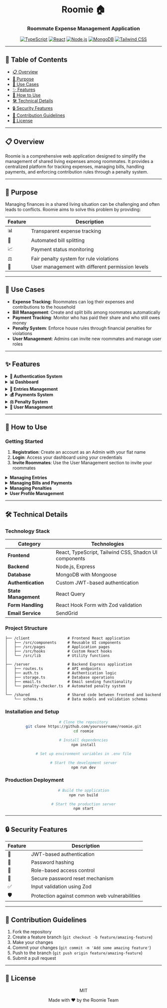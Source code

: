 <div align="center">

# Roomie 🏠

### Roommate Expense Management Application

[![TypeScript](https://img.shields.io/badge/TypeScript-007ACC?style=for-the-badge&logo=typescript&logoColor=white)](https://www.typescriptlang.org/)
[![React](https://img.shields.io/badge/React-20232A?style=for-the-badge&logo=react&logoColor=61DAFB)](https://reactjs.org/)
[![Node.js](https://img.shields.io/badge/Node.js-339933?style=for-the-badge&logo=nodedotjs&logoColor=white)](https://nodejs.org/)
[![MongoDB](https://img.shields.io/badge/MongoDB-4EA94B?style=for-the-badge&logo=mongodb&logoColor=white)](https://www.mongodb.com/)
[![Tailwind CSS](https://img.shields.io/badge/Tailwind_CSS-38B2AC?style=for-the-badge&logo=tailwind-css&logoColor=white)](https://tailwindcss.com/)

</div>

---

## 📑 Table of Contents

- [📋 Overview](#-overview)
- [🎯 Purpose](#-purpose)
- [🚀 Use Cases](#-use-cases)
- [✨ Features](#-features)
- [📖 How to Use](#-how-to-use)
- [🛠️ Technical Details](#️-technical-details)
- [🔒 Security Features](#-security-features)
- [🤝 Contribution Guidelines](#-contribution-guidelines)
- [📄 License](#-license)

---

## 📋 Overview

Roomie is a comprehensive web application designed to simplify the management of shared living expenses among roommates. It provides a centralized platform for tracking expenses, managing bills, handling payments, and enforcing contribution rules through a penalty system.

---

## 🎯 Purpose

Managing finances in a shared living situation can be challenging and often leads to conflicts. Roomie aims to solve this problem by providing:

<div align="center">

| Feature | Description |
|---------|-------------|
| 📊 | Transparent expense tracking |
| 💸 | Automated bill splitting |
| 📈 | Payment status monitoring |
| ⚖️ | Fair penalty system for rule violations |
| 👥 | User management with different permission levels |

</div>

---

## 🚀 Use Cases

- **Expense Tracking**: Roommates can log their expenses and contributions to the household
- **Bill Management**: Create and split bills among roommates automatically
- **Payment Tracking**: Monitor who has paid their share and who still owes money
- **Penalty System**: Enforce house rules through financial penalties for violations
- **User Management**: Admins can invite new roommates and manage user roles

---

## ✨ Features

<details>
<summary><b>🔐 Authentication System</b></summary>
<br>

- User registration and login
- Password reset functionality
- Role-based access control (Admin, Co-Admin, User)
- Invitation system for new roommates
</details>

<details>
<summary><b>📊 Dashboard</b></summary>
<br>

The dashboard provides quick access to all main features:

- Entries management
- Payments tracking
- Penalties overview
- User management (for admins)
</details>

<details>
<summary><b>📝 Entries Management</b></summary>
<br>

Entries represent individual expenses or contributions:

- Add new entries with name, amount, and date
- View all entries in a sortable and filterable list
- Approve or reject entries (based on permissions)
- Delete or restore entries
</details>

<details>
<summary><b>💰 Payments System</b></summary>
<br>

The payments system helps manage bills and track payments:

- Create bills with multiple items
- Automatically split bills among roommates
- Track payment status (Paid/Pending)
- Send payment reminders
- View payment statistics (total received, total pending)
</details>

<details>
<summary><b>⚖️ Penalty System</b></summary>
<br>

The penalty system helps enforce house rules:

- Apply penalties for late payments, damages, rule violations, or minimum entry requirements
- Automatic penalty application based on configurable settings
- Penalty settings include contribution percentage and warning period
- View and manage all penalties
</details>

<details>
<summary><b>👥 User Management</b></summary>
<br>

Admins can manage users in the flat:

- Invite new users via email
- Assign roles (Admin, Co-Admin, User)
- View user activities
- Manage user profiles
</details>

---

## 📖 How to Use

### Getting Started

1. **Registration**: Create an account as an Admin with your flat name
2. **Login**: Access your dashboard using your credentials
3. **Invite Roommates**: Use the User Management section to invite your roommates

<details>
<summary><b>Managing Entries</b></summary>
<br>

1. Navigate to the Entries section from the dashboard
2. Click "Add Entry" to record a new expense
3. Fill in the required details (name, amount, date)
4. Submit the entry for approval
5. Admins can approve or reject entries as needed
</details>

<details>
<summary><b>Managing Bills and Payments</b></summary>
<br>

1. Navigate to the Payments section from the dashboard
2. Admins can click "Create Bill" to add a new bill
3. Add bill items with names and amounts
4. The system will automatically calculate the split amount per user
5. Users can mark their payments as "Paid"
6. Admins can send reminders for pending payments
</details>

<details>
<summary><b>Managing Penalties</b></summary>
<br>

1. Navigate to the Penalties section from the dashboard
2. Admins can add penalties for specific users
3. Select the penalty type, amount, and add a description
4. Configure penalty settings including contribution percentage and warning period
5. The system can automatically apply penalties based on the settings
</details>

<details>
<summary><b>User Profile Management</b></summary>
<br>

1. Click on your profile name in the header
2. Update your profile information
3. Change your password if needed
4. View your activity history
</details>

---

## 🛠️ Technical Details

### Technology Stack

<div align="center">

| Category | Technologies |
|----------|-------------|
| **Frontend** | React, TypeScript, Tailwind CSS, Shadcn UI components |
| **Backend** | Node.js, Express |
| **Database** | MongoDB with Mongoose |
| **Authentication** | Custom JWT-based authentication |
| **State Management** | React Query |
| **Form Handling** | React Hook Form with Zod validation |
| **Email Service** | SendGrid |

</div>

### Project Structure

```
├── /client                 # Frontend React application
│   ├── /src/components     # Reusable UI components
│   ├── /src/pages          # Application pages
│   ├── /src/hooks          # Custom React hooks
│   └── /src/lib            # Utility functions
│
├── /server                 # Backend Express application
│   ├── routes.ts           # API endpoints
│   ├── auth.ts             # Authentication logic
│   ├── storage.ts          # Database operations
│   ├── email.ts            # Email sending functionality
│   └── penalty-checker.ts  # Automated penalty system
│
└── /shared                 # Shared code between frontend and backend
    └── schema.ts           # Data models and validation schemas
```

### Installation and Setup

<div align="center">

```bash
# Clone the repository
git clone https://github.com/yourusername/roomie.git
cd roomie

# Install dependencies
npm install

# Set up environment variables in .env file

# Start the development server
npm run dev
```

</div>

### Production Deployment

<div align="center">

```bash
# Build the application
npm run build

# Start the production server
npm start
```

</div>

---

## 🔒 Security Features

<div align="center">

| Feature | Description |
|---------|-------------|
| 🔑 | JWT-based authentication |
| 🔐 | Password hashing |
| 👮 | Role-based access control |
| 🔄 | Secure password reset mechanism |
| ✅ | Input validation using Zod |
| 🛡️ | Protection against common web vulnerabilities |

</div>

---

## 🤝 Contribution Guidelines

1. Fork the repository
2. Create a feature branch (`git checkout -b feature/amazing-feature`)
3. Make your changes
4. Commit your changes (`git commit -m 'Add some amazing feature'`)
5. Push to the branch (`git push origin feature/amazing-feature`)
6. Submit a pull request

---

## 📄 License

<div align="center">

MIT

<p align="center">Made with ❤️ by the Roomie Team</p>

</div>
